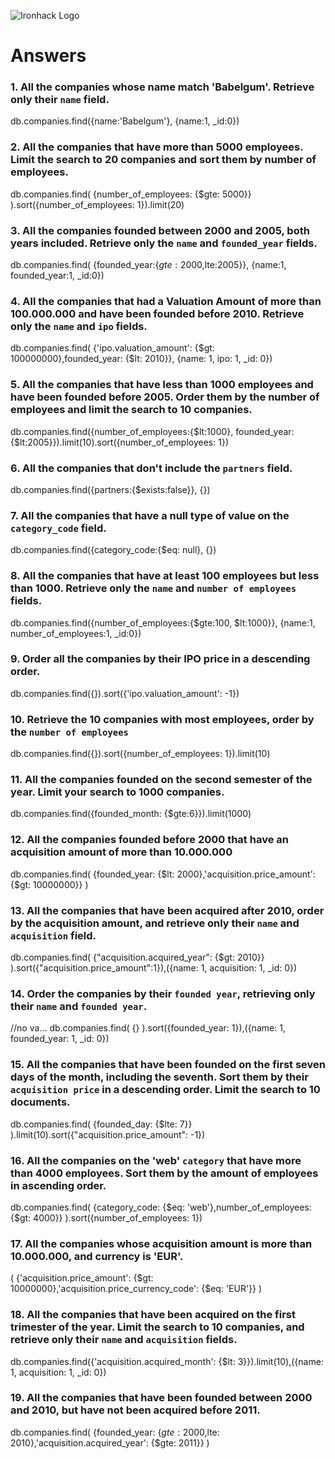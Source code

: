 ![Ironhack Logo](https://i.imgur.com/1QgrNNw.png)

# Answers

### 1. All the companies whose name match 'Babelgum'. Retrieve only their `name` field.

db.companies.find({name:'Babelgum'}, {name:1, _id:0})

### 2. All the companies that have more than 5000 employees. Limit the search to 20 companies and sort them by **number of employees**.

db.companies.find( {number_of_employees: {$gte: 5000}} ).sort({number_of_employees: 1}).limit(20)

### 3. All the companies founded between 2000 and 2005, both years included. Retrieve only the `name` and `founded_year` fields.

db.companies.find( {founded_year:{$gte:2000,$lte:2005}}, {name:1, founded_year:1, _id:0})

### 4. All the companies that had a Valuation Amount of more than 100.000.000 and have been founded before 2010. Retrieve only the `name` and `ipo` fields.

db.companies.find( {'ipo.valuation_amount': {$gt: 100000000},founded_year: {$lt: 2010}}, {name: 1, ipo: 1, _id: 0}) 

### 5. All the companies that have less than 1000 employees and have been founded before 2005. Order them by the number of employees and limit the search to 10 companies.

db.companies.find({number_of_employees:{$lt:1000}, founded_year:{$lt:2005}}).limit(10).sort({number_of_employees: 1})
### 6. All the companies that don't include the `partners` field.

db.companies.find({partners:{$exists:false}}, {})

### 7. All the companies that have a null type of value on the `category_code` field.

db.companies.find({category_code:{$eq: null}, {})

### 8. All the companies that have at least 100 employees but less than 1000. Retrieve only the `name` and `number of employees` fields.

db.companies.find({number_of_employees:{$gte:100, $lt:1000}}, {name:1, number_of_employees:1, _id:0})

### 9. Order all the companies by their IPO price in a descending order.

db.companies.find({}).sort({'ipo.valuation_amount': -1})

### 10. Retrieve the 10 companies with most employees, order by the `number of employees`

db.companies.find({}).sort({number_of_employees: 1}).limit(10)

### 11. All the companies founded on the second semester of the year. Limit your search to 1000 companies.

db.companies.find({founded_month: {$gte:6}}).limit(1000)

### 12. All the companies founded before 2000 that have an acquisition amount of more than 10.000.000

db.companies.find( {founded_year: {$lt: 2000},'acquisition.price_amount': {$gt: 10000000}} )

### 13. All the companies that have been acquired after 2010, order by the acquisition amount, and retrieve only their `name` and `acquisition` field.

db.companies.find( {"acquisition.acquired_year": {$gt: 2010}} ).sort({"acquisition.price_amount":1}),({name: 1, acquisition: 1, _id: 0})

### 14. Order the companies by their `founded year`, retrieving only their `name` and `founded year`.

//no va... db.companies.find( {} ).sort({founded_year: 1}),({name: 1, founded_year: 1, _id: 0})

### 15. All the companies that have been founded on the first seven days of the month, including the seventh. Sort them by their `acquisition price` in a descending order. Limit the search to 10 documents.

db.companies.find( {founded_day: {$lte: 7}} ).limit(10).sort({"acquisition.price_amount": -1})

### 16. All the companies on the 'web' `category` that have more than 4000 employees. Sort them by the amount of employees in ascending order.

db.companies.find( {category_code: {$eq: 'web'},number_of_employees: {$gt: 4000}} ).sort({number_of_employees: 1})

### 17. All the companies whose acquisition amount is more than 10.000.000, and currency is 'EUR'.

( {'acquisition.price_amount': {$gt: 10000000},'acquisition.price_currency_code': {$eq: 'EUR'}} )

### 18. All the companies that have been acquired on the first trimester of the year. Limit the search to 10 companies, and retrieve only their `name` and `acquisition` fields.

db.companies.find({'acquisition.acquired_month': {$lt: 3}}).limit(10),({name: 1, acquisition: 1, _id: 0})

### 19. All the companies that have been founded between 2000 and 2010, but have not been acquired before 2011.

db.companies.find( {founded_year: {$gte: 2000,$lte: 2010},'acquisition.acquired_year': {$gte: 2011}} )